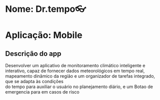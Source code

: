 # Nome: Dr.tempo👓
# Aplicação: Mobile

## Descrição do app
Desenvolver um aplicativo de monitoramento climático inteligente e interativo, capaz de fornecer dados meteorológicos em tempo real, mapeamento dinâmico da região e um organizador de tarefas integrado, que se adapta às condições <br> do tempo para auxiliar o usuário no planejamento diário, e um Botao de emergencia para em casos de risco
